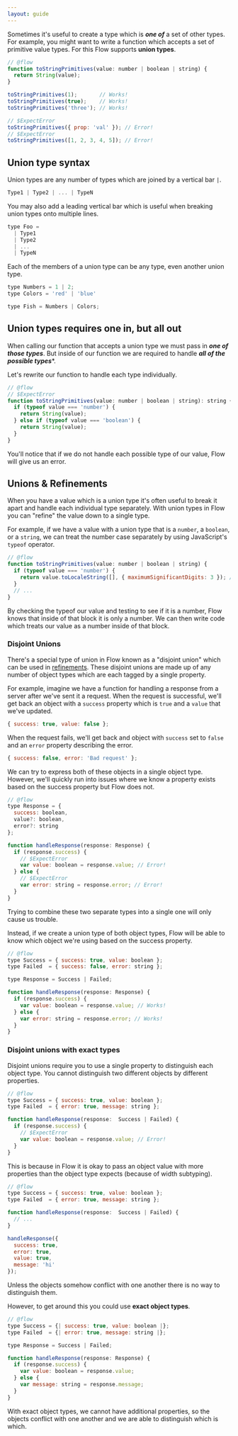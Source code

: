 ```yaml
---
layout: guide
---
```


Sometimes it's useful to create a type which is ***one of*** a set of other
types. For example, you might want to write a function which accepts a set of
primitive value types. For this Flow supports **union types**.

```js
// @flow
function toStringPrimitives(value: number | boolean | string) {
  return String(value);
}

toStringPrimitives(1);       // Works!
toStringPrimitives(true);    // Works!
toStringPrimitives('three'); // Works!

// $ExpectError
toStringPrimitives({ prop: 'val' }); // Error!
// $ExpectError
toStringPrimitives([1, 2, 3, 4, 5]); // Error!
```

## Union type syntax <a class="toc" id="toc-union-type-syntax" href="#toc-union-type-syntax"></a>

Union types are any number of types which are joined by a vertical bar `|`.

```js
Type1 | Type2 | ... | TypeN
```

You may also add a leading vertical bar which is useful when breaking union
types onto multiple lines.

```js
type Foo =
  | Type1
  | Type2
  | ...
  | TypeN
```

Each of the members of a union type can be any type, even another union type.

```js
type Numbers = 1 | 2;
type Colors = 'red' | 'blue'

type Fish = Numbers | Colors;
```

## Union types requires one in, but all out <a class="toc" id="toc-union-types-requires-one-in-but-all-out" href="#toc-union-types-requires-one-in-but-all-out"></a>

When calling our function that accepts a union type we must pass in ***one of
those types***. But inside of our function we are required to handle ***all of
the possible types****.

Let's rewrite our function to handle each type individually.

```js
// @flow
// $ExpectError
function toStringPrimitives(value: number | boolean | string): string { // Error!
  if (typeof value === 'number') {
    return String(value);
  } else if (typeof value === 'boolean') {
    return String(value);
  }
}
```

You'll notice that if we do not handle each possible type of our value, Flow
will give us an error.

## Unions & Refinements <a class="toc" id="toc-unions-refinements" href="#toc-unions-refinements"></a>

When you have a value which is a union type it's often useful to break it apart
and handle each individual type separately. With union types in Flow you can
"refine" the value down to a single type.

For example, if we have a value with a union type that is a `number`, a
`boolean`, or a `string`, we can treat the number case separately by using
JavaScript's `typeof` operator.

```js
// @flow
function toStringPrimitives(value: number | boolean | string) {
  if (typeof value === 'number') {
    return value.toLocaleString([], { maximumSignificantDigits: 3 }); // Works!
  }
  // ...
}
```

By checking the typeof our value and testing to see if it is a number, Flow
knows that inside of that block it is only a number. We can then write code
which treats our value as a number inside of that block.

### Disjoint Unions <a class="toc" id="toc-disjoint-unions" href="#toc-disjoint-unions"></a>

There's a special type of union in Flow known as a "disjoint union" which can
be used in [refinements](../../lang/refinements/). These disjoint unions are
made up of any number of object types which are each tagged by a single
property.

For example, imagine we have a function for handling a response from a server
after we've sent it a request. When the request is successful, we'll get back
an object with a `success` property which is `true` and a `value` that we've
updated.

```js
{ success: true, value: false };
```

When the request fails, we'll get back and object with `success` set to `false`
and an `error` property describing the error.

```js
{ success: false, error: 'Bad request' };
```

We can try to express both of these objects in a single object type. However,
we'll quickly run into issues where we know a property exists based on the
success property but Flow does not.

```js
// @flow
type Response = {
  success: boolean,
  value?: boolean,
  error?: string
};

function handleResponse(response: Response) {
  if (response.success) {
    // $ExpectError
    var value: boolean = response.value; // Error!
  } else {
    // $ExpectError
    var error: string = response.error; // Error!
  }
}
```

Trying to combine these two separate types into a single one will only cause us
trouble.

Instead, if we create a union type of both object types, Flow will be able to
know which object we're using based on the success property.

```js
// @flow
type Success = { success: true, value: boolean };
type Failed  = { success: false, error: string };

type Response = Success | Failed;

function handleResponse(response: Response) {
  if (response.success) {
    var value: boolean = response.value; // Works!
  } else {
    var error: string = response.error; // Works!
  }
}
```

### Disjoint unions with exact types <a class="toc" id="toc-disjoint-unions-with-exact-types" href="#toc-disjoint-unions-with-exact-types"></a>

Disjoint unions require you to use a single property to distinguish each object
type. You cannot distinguish two different objects by different properties.

```js
// @flow
type Success = { success: true, value: boolean };
type Failed  = { error: true, message: string };

function handleResponse(response:  Success | Failed) {
  if (response.success) {
    // $ExpectError
    var value: boolean = response.value; // Error!
  }
}
```

This is because in Flow it is okay to pass an object value with more properties
than the object type expects (because of width subtyping).

```js
// @flow
type Success = { success: true, value: boolean };
type Failed  = { error: true, message: string };

function handleResponse(response:  Success | Failed) {
  // ...
}

handleResponse({
  success: true,
  error: true,
  value: true,
  message: 'hi'
});
```

Unless the objects somehow conflict with one another there is no way to
distinguish them.

However, to get around this you could use **exact object types**.

```js
// @flow
type Success = {| success: true, value: boolean |};
type Failed  = {| error: true, message: string |};

type Response = Success | Failed;

function handleResponse(response: Response) {
  if (response.success) {
    var value: boolean = response.value;
  } else {
    var message: string = response.message;
  }
}
```

With exact object types, we cannot have additional properties, so the objects
conflict with one another and we are able to distinguish which is which.
